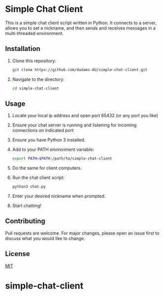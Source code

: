 

# Simple Chat Client

This is a simple chat client script written in Python. It connects to a server, allows you to set a nickname, and then sends and receives messages in a multi-threaded environment.

## Installation

1. Clone this repository:
   ```bash
   git clone https://github.com/dadams-AU/simple-chat-client.git
   ```

2. Navigate to the directory:
   ```bash
   cd simple-chat-client
   ```
## Usage

1. Locate your local ip address and open port 65432 (or any port you like)

1. Ensure your chat server is running and listening for incoming connections on indicated port

1. Ensure you have Python 3 installed.

1. Add to your PATH environment variable:
   ```bash
   export PATH=$PATH:/path/to/simple-chat-client
   ```

1. Do the same for client computers. 


1. Run the chat client script:
   ```bash
   python3 chat.py
   ```

1. Enter your desired nickname when prompted.

1. Start chatting!

## Contributing

Pull requests are welcome. For major changes, please open an issue first to discuss what you would like to change.

## License

[MIT](https://choosealicense.com/licenses/mit/)
# simple-chat-client
